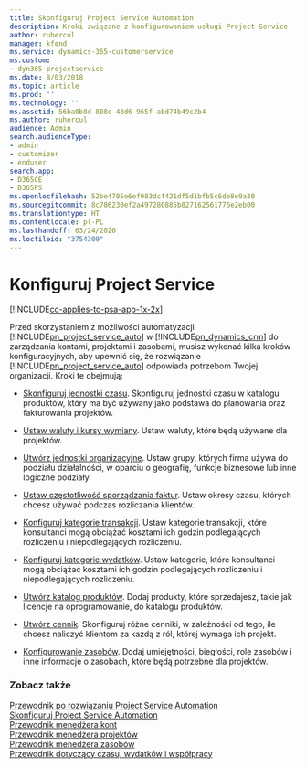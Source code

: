```yaml
---
title: Skonfiguruj Project Service Automation
description: Kroki związane z konfigurowaniem usługi Project Service
author: ruhercul
manager: kfend
ms.service: dynamics-365-customerservice
ms.custom:
- dyn365-projectservice
ms.date: 8/03/2018
ms.topic: article
ms.prod: ''
ms.technology: ''
ms.assetid: 56ba0b8d-808c-48d6-965f-abd74b49c2b4
ms.author: ruhercul
audience: Admin
search.audienceType:
- admin
- customizer
- enduser
search.app:
- D365CE
- D365PS
ms.openlocfilehash: 52be4705e6ef983dcf421df5d1bfb5c6de8e9a30
ms.sourcegitcommit: 8c786230ef2a497280885b827162561776e2eb00
ms.translationtype: HT
ms.contentlocale: pl-PL
ms.lasthandoff: 03/24/2020
ms.locfileid: "3754309"
---
```

# <a name="configure-project-service"></a>Konfiguruj Project Service

[!INCLUDE[cc-applies-to-psa-app-1x-2x](../includes/cc-applies-to-psa-app-1x-2x.md)]

Przed skorzystaniem z możliwości automatyzacji [!INCLUDE[pn_project_service_auto](../includes/pn-project-service-auto.md)] w [!INCLUDE[pn_dynamics_crm](../includes/pn-dynamics-crm.md)] do zarządzania kontami, projektami i zasobami, musisz wykonać kilka kroków konfiguracyjnych, aby upewnić się, że rozwiązanie [!INCLUDE[pn_project_service_auto](../includes/pn-project-service-auto.md)] odpowiada potrzebom Twojej organizacji. Kroki te obejmują:  
  
-   [Skonfiguruj jednostki czasu](../project-service/set-up-time-units.md). Skonfiguruj jednostki czasu w katalogu produktów, który ma być używany jako podstawa do planowania oraz fakturowania projektów.  
  
-   [Ustaw waluty i kursy wymiany](../project-service/set-up-currencies-exchange-rates.md). Ustaw waluty, które będą używane dla projektów.  
  
-   [Utwórz jednostki organizacyjne](../project-service/create-organizational-units.md). Ustaw grupy, których firma używa do podziału działalności, w oparciu o geografię, funkcje biznesowe lub inne logiczne podziały.  
  
-   [Ustaw częstotliwość sporządzania faktur](../project-service/set-up-invoice-frequencies.md). Ustaw okresy czasu, których chcesz używać podczas rozliczania klientów.  
  
-   [Konfiguruj kategorie transakcji](../project-service/configure-transaction-categories.md). Ustaw kategorie transakcji, które konsultanci mogą obciążać kosztami ich godzin podlegających rozliczeniu i niepodlegających rozliczeniu.  
  
-   [Konfiguruj kategorie wydatków](../project-service/configure-expense-categories.md). Ustaw kategorie, które konsultanci mogą obciążać kosztami ich godzin podlegających rozliczeniu i niepodlegających rozliczeniu.  
  
-   [Utwórz katalog produktów](../project-service/create-product-catalog-items.md). Dodaj produkty, które sprzedajesz, takie jak licencje na oprogramowanie, do katalogu produktów.  
  
-   [Utwórz cennik](../project-service/create-price-list.md). Skonfiguruj różne cenniki, w zależności od tego, ile chcesz naliczyć klientom za każdą z ról, której wymaga ich projekt.  
  
-   [Konfigurowanie zasobów](../project-service/set-up-resources.md). Dodaj umiejętności, biegłości, role zasobów i inne informacje o zasobach, które będą potrzebne dla projektów.  
  
### <a name="see-also"></a>Zobacz także  
 [Przewodnik po rozwiązaniu Project Service Automation](../project-service/overview.md)   
 [Skonfiguruj Project Service Automation](../project-service/configure.md)   
 [Przewodnik menedżera kont](../project-service/account-manager-guide.md)   
 [Przewodnik menedżera projektów](../project-service/project-manager-guide.md)   
 [Przewodnik menedżera zasobów](../project-service/resource-manager-guide.md)   
 [Przewodnik dotyczący czasu, wydatków i współpracy](../project-service/time-expense-collaboration-guide.md)
